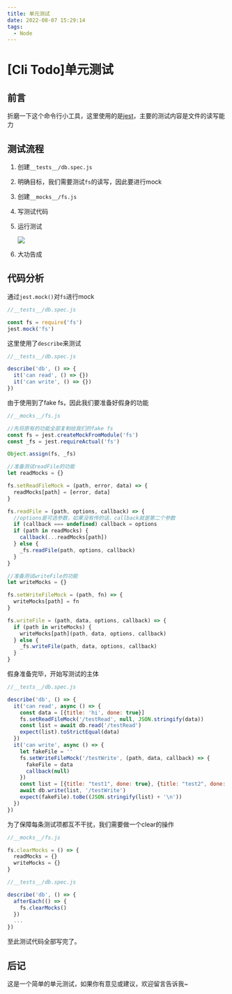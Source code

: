 ```yaml
---
title: 单元测试
date: 2022-08-07 15:29:14
tags:
  - Node
---
```


# \[Cli Todo]单元测试

## 前言

折磨一下这个命令行小工具，这里使用的是[jest](https://jestjs.io/zh-Hans/docs/getting-started "jest")，主要的测试内容是文件的读写能力

## 测试流程

1.  创建`__tests__/db.spec.js`
2.  明确目标，我们需要测试`fs`的读写，因此要进行mock
3.  创建`__mocks__/fs.js`
4.  写测试代码
5.  运行测试

    ![](https://img.bald3r.wang/img/20220806231322.png)
6.  大功告成

## 代码分析

通过`jest.mock()`对`fs`进行mock

```javascript
//__tests__/db.spec.js

const fs = require('fs')
jest.mock('fs')
```

这里使用了`describe`来测试

```javascript
//__tests__/db.spec.js

describe('db', () => {
  it('can read', () => {})
  it('can write', () => {})
})

```

由于使用到了fake fs，因此我们要准备好假身的功能

```javascript
//__mocks__/fs.js

//先将原有的功能全部复制给我们的fake fs
const fs = jest.createMockFromModule('fs')
const _fs = jest.requireActual('fs')

Object.assign(fs, _fs)

//准备测试readFile的功能
let readMocks = {}

fs.setReadFileMock = (path, error, data) => {
  readMocks[path] = [error, data]
}

fs.readFile = (path, options, callback) => {
  //options是可选参数，如果没有传的话，callback就是第二个参数
  if (callback === undefined) callback = options
  if (path in readMocks) {
    callback(...readMocks[path])
  } else {
    _fs.readFile(path, options, callback)
  }
}

//准备测试writeFile的功能
let writeMocks = {}

fs.setWriteFileMock = (path, fn) => {
  writeMocks[path] = fn
}

fs.writeFile = (path, data, options, callback) => {
  if (path in writeMocks) {
    writeMocks[path](path, data, options, callback)
  } else {
    _fs.writeFile(path, data, options, callback)
  }
}

```

假身准备完毕，开始写测试的主体

```javascript
//__tests__/db.spec.js

describe('db', () => {
  it('can read', async () => {
    const data = [{title: 'hi', done: true}]
    fs.setReadFileMock('/testRead', null, JSON.stringify(data))
    const list = await db.read('/testRead')
    expect(list).toStrictEqual(data)
  })
  it('can write', async () => {
    let fakeFile = ''
    fs.setWriteFileMock('/testWrite', (path, data, callback) => {
      fakeFile = data
      callback(null)
    })
    const list = [{title: "test1", done: true}, {title: "test2", done: false}]
    await db.write(list, '/testWrite')
    expect(fakeFile).toBe((JSON.stringify(list) + '\n'))
  })
})

```

为了保障每条测试项都互不干扰，我们需要做一个clear的操作

```javascript
//__mocks__/fs.js

fs.clearMocks = () => {
  readMocks = {}
  writeMocks = {}
}
```

```javascript
//__tests__/db.spec.js

describe('db', () => {
  afterEach(() => {
    fs.clearMocks()
  })
  ...
})
```

至此测试代码全部写完了。

## 后记

这是一个简单的单元测试，如果你有意见或建议，欢迎留言告诉我\~
